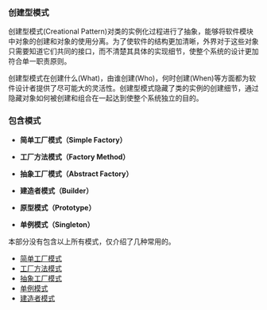 
### 创建型模式

创建型模式\(Creational Pattern\)对类的实例化过程进行了抽象，能够将软件模块中对象的创建和对象的使用分离。为了使软件的结构更加清晰，外界对于这些对象只需要知道它们共同的接口，而不清楚其具体的实现细节，使整个系统的设计更加符合单一职责原则。

创建型模式在创建什么\(What\)，由谁创建\(Who\)，何时创建\(When\)等方面都为软件设计者提供了尽可能大的灵活性。创建型模式隐藏了类的实例的创建细节，通过隐藏对象如何被创建和组合在一起达到使整个系统独立的目的。

### 包含模式

* **简单工厂模式（Simple Factory）**



* **工厂方法模式（Factory Method）**



* **抽象工厂模式（Abstract Factory）**



* **建造者模式（Builder）**



* **原型模式（Prototype）**



* **单例模式（Singleton）**



本部分没有包含以上所有模式，仅介绍了几种常用的。

- [简单工厂模式](/design-mode/Builder-Pattern/Simple-Factory.md)
- [工厂方法模式](/design-mode/Builder-Pattern/Factory-Method.md)
- [抽象工厂模式](/design-mode/Builder-Pattern/Abstract-Factory.md)
- [单例模式](/design-mode/Builder-Pattern/Singleton-Pattern.md)
- [建造者模式](/design-mode/Builder-Pattern/Builder-Pattern.md)

